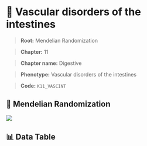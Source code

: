 # 🧪 Vascular disorders of the intestines

> **Root:** Mendelian Randomization

> **Chapter:** 11  

> **Chapter name:** Digestive

> **Phenotype:** Vascular disorders of the intestines  

> **Code:** `K11_VASCINT`

## 🧬 Mendelian Randomization  

<img src="/MR/Figures/Forward/K11_VASCINT.png"/>

## 📊 Data Table

<CsvTableMRF src="/MR_Data/Forward/K11_VASCINT.csv"/>
